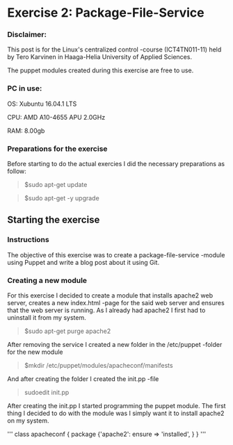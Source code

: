 # Exercise 2: Package-File-Service

### Disclaimer:
This post is for the Linux's centralized control -course (ICT4TN011-11) held by Tero Karvinen in Haaga-Helia University of Applied Sciences.

The puppet modules created during this exercise are free to use.

### PC in use:

OS: Xubuntu 16.04.1 LTS

CPU: AMD A10-4655 APU 2.0GHz

RAM: 8.00gb

### Preparations for the exercise

Before starting to do the actual exercies I did the necessary preparations as follow:

> $sudo apt-get update

> $sudo apt-get -y upgrade

## Starting the exercise

### Instructions

The objective of this exercise was to create a package-file-service -module using Puppet and write a blog post about it using Git.

### Creating a new module

For this exercise I decided to create a module that installs apache2 web server, creates a new index.html -page for the said web server and ensures that the web server is running. As I already had apache2 I first had to uninstall it from my system.

> $sudo apt-get purge apache2

After removing the service I created a new folder in the /etc/puppet -folder for the new module

> $mkdir /etc/puppet/modules/apacheconf/manifests

And after creating the folder I created the init.pp -file

> sudoedit init.pp

After creating the init.pp I started programming the puppet module. The first thing I decided to do with the module was I simply want it to install apache2 on my system.

'''
class apacheconf {
	package {'apache2':
		ensure => 'installed',
	}
}
'''
